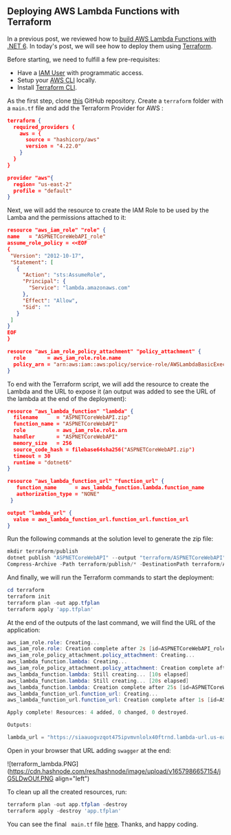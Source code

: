 ## Deploying AWS Lambda Functions with Terraform

In a previous post, we reviewed how to [build AWS Lambda Functions with .NET 6](https://blog.raulnq.com/building-aws-lambda-functions-with-net-6). In today's post, we will see how to deploy them using [Terraform](https://blog.raulnq.com/terraform-resources-variables-outputs-and-locals).

Before starting, we need to fulfill a few pre-requisites:

- Have a [IAM User](https://docs.aws.amazon.com/IAM/latest/UserGuide/id_users_create.html#id_users_create_console) with programmatic access.
- Setup your [AWS CLI](https://docs.aws.amazon.com/cli/latest/userguide/cli-configure-quickstart.html#cli-configure-quickstart-creds) locally.
- Install [Terraform CLI](https://learn.hashicorp.com/tutorials/terraform/install-cli).

As the first step, clone [this](https://github.com/raulnq/aws-lambda-sandbox) GitHub repository. Create a `terraform` folder with a `main.tf` file and add the Terraform Provider for AWS :

```json
terraform {
  required_providers {
    aws = {
      source = "hashicorp/aws"
      version = "4.22.0"
    }
  }
}

provider "aws"{
  region= "us-east-2"
  profile = "default"
}
``` 

Next, we will add the resource to create the IAM Role to be used by the Lamba and the permissions attached to it:

```json
resource "aws_iam_role" "role" {
name   = "ASPNETCoreWebAPI_role"
assume_role_policy = <<EOF
{
 "Version": "2012-10-17",
 "Statement": [
   {
     "Action": "sts:AssumeRole",
     "Principal": {
       "Service": "lambda.amazonaws.com"
     },
     "Effect": "Allow",
     "Sid": ""
   }
 ]
}
EOF
}

resource "aws_iam_role_policy_attachment" "policy_attachment" {
  role       = aws_iam_role.role.name
  policy_arn = "arn:aws:iam::aws:policy/service-role/AWSLambdaBasicExecutionRole"
}
``` 

To end with the Terraform script, we will add the resource to create the Lambda and the URL to expose it (an output was added to see the URL of the lambda at the end of the deployment):

```json
resource "aws_lambda_function" "lambda" {
  filename      = "ASPNETCoreWebAPI.zip"
  function_name = "ASPNETCoreWebAPI"
  role          = aws_iam_role.role.arn
  handler       = "ASPNETCoreWebAPI"
  memory_size   = 256
  source_code_hash = filebase64sha256("ASPNETCoreWebAPI.zip")
  timeout = 30
  runtime = "dotnet6"
}

resource "aws_lambda_function_url" "function_url" {
   function_name      = aws_lambda_function.lambda.function_name
   authorization_type = "NONE"
 }

output "lambda_url" {
  value = aws_lambda_function_url.function_url.function_url
}
``` 

Run the following commands at the solution level to generate the zip file:

```powershell
mkdir terraform/publish
dotnet publish "ASPNETCoreWebAPI" --output "terraform/ASPNETCoreWebAPI" --configuration "Release" --framework "net6.0" /p:GenerateRuntimeConfigurationFiles=true --runtime linux-x64
Compress-Archive -Path terraform/publish/* -DestinationPath terraform/ASPNETCoreWebAPI.zip
``` 

And finally, we will run the Terraform commands to start the deployment:

```powershell
cd terraform
terraform init
terraform plan -out app.tfplan
terraform apply 'app.tfplan'
``` 

At the end of the outputs of the last command, we will find the URL of the application:

```powershell
aws_iam_role.role: Creating...
aws_iam_role.role: Creation complete after 2s [id=ASPNETCoreWebAPI_role]
aws_iam_role_policy_attachment.policy_attachment: Creating...
aws_lambda_function.lambda: Creating...
aws_iam_role_policy_attachment.policy_attachment: Creation complete after 0s [id=ASPNETCoreWebAPI_role-20220716154419988700000001]
aws_lambda_function.lambda: Still creating... [10s elapsed]
aws_lambda_function.lambda: Still creating... [20s elapsed]
aws_lambda_function.lambda: Creation complete after 25s [id=ASPNETCoreWebAPI]
aws_lambda_function_url.function_url: Creating...
aws_lambda_function_url.function_url: Creation complete after 1s [id=ASPNETCoreWebAPI]

Apply complete! Resources: 4 added, 0 changed, 0 destroyed.

Outputs:

lambda_url = "https://siaauogvzqot475ipvmvnlolx40ftrnd.lambda-url.us-east-2.on.aws/"
``` 

Open in your browser that URL adding `swagger` at the end:


![terraform_lambda.PNG](https://cdn.hashnode.com/res/hashnode/image/upload/v1657986657154/jG5LDwOUf.PNG align="left")

To clean up all the created resources, run:

```powershell
terraform plan -out app.tfplan -destroy
terraform apply -destroy 'app.tfplan'  
``` 

You can see the final ` main.tf`  file [here](https://github.com/raulnq/aws-lambda-sandbox/blob/terraform/terraform/main.tf). Thanks, and happy coding.






